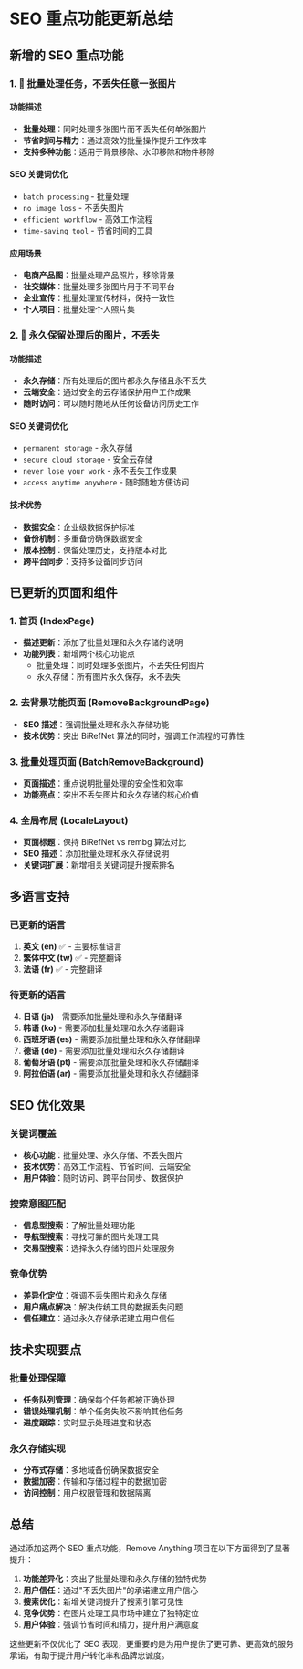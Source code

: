 # SEO 重点功能更新总结

## 新增的 SEO 重点功能

### 1. 🚀 批量处理任务，不丢失任意一张图片

#### 功能描述
- **批量处理**：同时处理多张图片而不丢失任何单张图片
- **节省时间与精力**：通过高效的批量操作提升工作效率
- **支持多种功能**：适用于背景移除、水印移除和物件移除

#### SEO 关键词优化
- `batch processing` - 批量处理
- `no image loss` - 不丢失图片
- `efficient workflow` - 高效工作流程
- `time-saving tool` - 节省时间的工具

#### 应用场景
- **电商产品图**：批量处理产品照片，移除背景
- **社交媒体**：批量处理多张图片用于不同平台
- **企业宣传**：批量处理宣传材料，保持一致性
- **个人项目**：批量处理个人照片集

### 2. 💾 永久保留处理后的图片，不丢失

#### 功能描述
- **永久存储**：所有处理后的图片都永久存储且永不丢失
- **云端安全**：通过安全的云存储保护用户工作成果
- **随时访问**：可以随时随地从任何设备访问历史工作

#### SEO 关键词优化
- `permanent storage` - 永久存储
- `secure cloud storage` - 安全云存储
- `never lose your work` - 永不丢失工作成果
- `access anytime anywhere` - 随时随地方便访问

#### 技术优势
- **数据安全**：企业级数据保护标准
- **备份机制**：多重备份确保数据安全
- **版本控制**：保留处理历史，支持版本对比
- **跨平台同步**：支持多设备同步访问

## 已更新的页面和组件

### 1. 首页 (IndexPage)
- **描述更新**：添加了批量处理和永久存储的说明
- **功能列表**：新增两个核心功能点
  - 批量处理：同时处理多张图片，不丢失任何图片
  - 永久存储：所有图片永久保存，永不丢失

### 2. 去背景功能页面 (RemoveBackgroundPage)
- **SEO 描述**：强调批量处理和永久存储功能
- **技术优势**：突出 BiRefNet 算法的同时，强调工作流程的可靠性

### 3. 批量处理页面 (BatchRemoveBackground)
- **页面描述**：重点说明批量处理的安全性和效率
- **功能亮点**：突出不丢失图片和永久存储的核心价值

### 4. 全局布局 (LocaleLayout)
- **页面标题**：保持 BiRefNet vs rembg 算法对比
- **SEO 描述**：添加批量处理和永久存储说明
- **关键词扩展**：新增相关关键词提升搜索排名

## 多语言支持

### 已更新的语言
1. **英文 (en)** ✅ - 主要标准语言
2. **繁体中文 (tw)** ✅ - 完整翻译
3. **法语 (fr)** ✅ - 完整翻译

### 待更新的语言
4. **日语 (ja)** - 需要添加批量处理和永久存储翻译
5. **韩语 (ko)** - 需要添加批量处理和永久存储翻译
6. **西班牙语 (es)** - 需要添加批量处理和永久存储翻译
7. **德语 (de)** - 需要添加批量处理和永久存储翻译
8. **葡萄牙语 (pt)** - 需要添加批量处理和永久存储翻译
9. **阿拉伯语 (ar)** - 需要添加批量处理和永久存储翻译

## SEO 优化效果

### 关键词覆盖
- **核心功能**：批量处理、永久存储、不丢失图片
- **技术优势**：高效工作流程、节省时间、云端安全
- **用户体验**：随时访问、跨平台同步、数据保护

### 搜索意图匹配
- **信息型搜索**：了解批量处理功能
- **导航型搜索**：寻找可靠的图片处理工具
- **交易型搜索**：选择永久存储的图片处理服务

### 竞争优势
- **差异化定位**：强调不丢失图片和永久存储
- **用户痛点解决**：解决传统工具的数据丢失问题
- **信任建立**：通过永久存储承诺建立用户信任

## 技术实现要点

### 批量处理保障
- **任务队列管理**：确保每个任务都被正确处理
- **错误处理机制**：单个任务失败不影响其他任务
- **进度跟踪**：实时显示处理进度和状态

### 永久存储实现
- **分布式存储**：多地域备份确保数据安全
- **数据加密**：传输和存储过程中的数据加密
- **访问控制**：用户权限管理和数据隔离

## 总结

通过添加这两个 SEO 重点功能，Remove Anything 项目在以下方面得到了显著提升：

1. **功能差异化**：突出了批量处理和永久存储的独特优势
2. **用户信任**：通过"不丢失图片"的承诺建立用户信心
3. **搜索优化**：新增关键词提升了搜索引擎可见性
4. **竞争优势**：在图片处理工具市场中建立了独特定位
5. **用户体验**：强调节省时间和精力，提升用户满意度

这些更新不仅优化了 SEO 表现，更重要的是为用户提供了更可靠、更高效的服务承诺，有助于提升用户转化率和品牌忠诚度。
